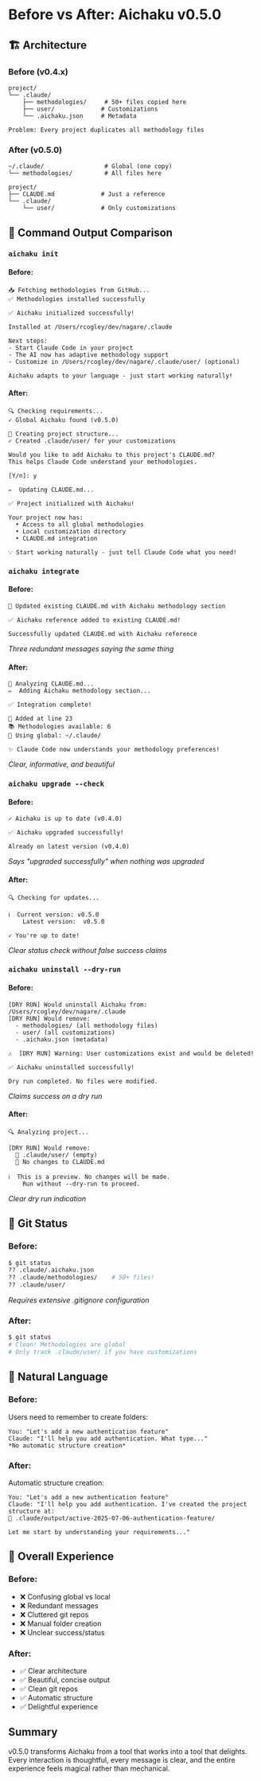 # Before vs After: Aichaku v0.5.0

## 🏗️ Architecture

### Before (v0.4.x)

```
project/
└── .claude/
    ├── methodologies/     # 50+ files copied here
    ├── user/             # Customizations
    └── .aichaku.json     # Metadata

Problem: Every project duplicates all methodology files
```

### After (v0.5.0)

```
~/.claude/                 # Global (one copy)
└── methodologies/         # All files here

project/
├── CLAUDE.md             # Just a reference
└── .claude/
    └── user/             # Only customizations
```

## 💬 Command Output Comparison

### `aichaku init`

#### Before:

```
📥 Fetching methodologies from GitHub...
✅ Methodologies installed successfully

✅ Aichaku initialized successfully!

Installed at /Users/rcogley/dev/nagare/.claude

Next steps:
- Start Claude Code in your project
- The AI now has adaptive methodology support
- Customize in /Users/rcogley/dev/nagare/.claude/user/ (optional)

Aichaku adapts to your language - just start working naturally!
```

#### After:

```
🔍 Checking requirements...
✓ Global Aichaku found (v0.5.0)

📁 Creating project structure...
✓ Created .claude/user/ for your customizations

Would you like to add Aichaku to this project's CLAUDE.md?
This helps Claude Code understand your methodologies.

[Y/n]: y

✏️  Updating CLAUDE.md...

✅ Project initialized with Aichaku!

Your project now has:
  • Access to all global methodologies
  • Local customization directory
  • CLAUDE.md integration

💡 Start working naturally - just tell Claude Code what you need!
```

### `aichaku integrate`

#### Before:

```
📝 Updated existing CLAUDE.md with Aichaku methodology section

✅ Aichaku reference added to existing CLAUDE.md!

Successfully updated CLAUDE.md with Aichaku reference
```

_Three redundant messages saying the same thing_

#### After:

```
📄 Analyzing CLAUDE.md...
✏️  Adding Aichaku methodology section...

✅ Integration complete!

📍 Added at line 23
📚 Methodologies available: 6
🔗 Using global: ~/.claude/

✨ Claude Code now understands your methodology preferences!
```

_Clear, informative, and beautiful_

### `aichaku upgrade --check`

#### Before:

```
✓ Aichaku is up to date (v0.4.0)

✅ Aichaku upgraded successfully!

Already on latest version (v0.4.0)
```

_Says "upgraded successfully" when nothing was upgraded_

#### After:

```
🔍 Checking for updates...

ℹ️  Current version: v0.5.0
    Latest version:  v0.5.0

✓ You're up to date!
```

_Clear status check without false success claims_

### `aichaku uninstall --dry-run`

#### Before:

```
[DRY RUN] Would uninstall Aichaku from: /Users/rcogley/dev/nagare/.claude
[DRY RUN] Would remove:
  - methodologies/ (all methodology files)
  - user/ (all customizations)
  - .aichaku.json (metadata)

⚠️  [DRY RUN] Warning: User customizations exist and would be deleted!

✅ Aichaku uninstalled successfully!

Dry run completed. No files were modified.
```

_Claims success on a dry run_

#### After:

```
🔍 Analyzing project...

[DRY RUN] Would remove:
  📁 .claude/user/ (empty)
  📝 No changes to CLAUDE.md

ℹ️  This is a preview. No changes will be made.
    Run without --dry-run to proceed.
```

_Clear dry run indication_

## 🎯 Git Status

### Before:

```bash
$ git status
?? .claude/.aichaku.json
?? .claude/methodologies/    # 50+ files!
?? .claude/user/
```

_Requires extensive .gitignore configuration_

### After:

```bash
$ git status
# Clean! Methodologies are global
# Only track .claude/user/ if you have customizations
```

## 🧠 Natural Language

### Before:

Users need to remember to create folders:

```
You: "Let's add a new authentication feature"
Claude: "I'll help you add authentication. What type..."
*No automatic structure creation*
```

### After:

Automatic structure creation:

```
You: "Let's add a new authentication feature"
Claude: "I'll help you add authentication. I've created the project structure at:
📁 .claude/output/active-2025-07-06-authentication-feature/

Let me start by understanding your requirements..."
```

## 🌟 Overall Experience

### Before:

- ❌ Confusing global vs local
- ❌ Redundant messages
- ❌ Cluttered git repos
- ❌ Manual folder creation
- ❌ Unclear success/status

### After:

- ✅ Clear architecture
- ✅ Beautiful, concise output
- ✅ Clean git repos
- ✅ Automatic structure
- ✅ Delightful experience

## Summary

v0.5.0 transforms Aichaku from a tool that works into a tool that delights.
Every interaction is thoughtful, every message is clear, and the entire
experience feels magical rather than mechanical.
